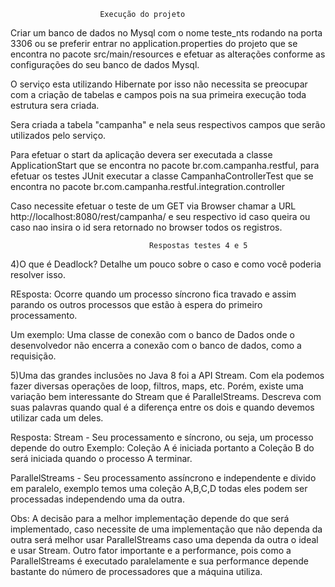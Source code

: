                         Execução do projeto

Criar um banco de dados no Mysql com o nome teste_nts rodando na porta 3306 ou se preferir entrar no application.properties do projeto
que se encontra no pacote src/main/resources e efetuar as alterações conforme as configurações do seu banco de dados Mysql.

O serviço esta utilizando  Hibernate por isso não necessita se preocupar com a criação de tabelas e campos pois na sua primeira 
execução toda estrutura sera criada.

Sera criada a tabela "campanha" e nela seus respectivos campos que serão  utilizados pelo serviço.

Para efetuar o start da aplicação devera ser executada a classe ApplicationStart que se encontra no pacote br.com.campanha.restful, para efetuar os testes
JUnit  executar a classe CampanhaControllerTest que se encontra no pacote br.com.campanha.restful.integration.controller

Caso necessite efetuar o teste de um GET via Browser chamar a URL http://localhost:8080/rest/campanha/ e seu respectivo id caso queira ou caso nao insira o id sera retornado no browser todos os registros.


                                   Respostas testes 4 e 5

4)O que é Deadlock? Detalhe um pouco sobre o caso e como você poderia resolver isso.

REsposta: Ocorre quando um processo síncrono fica travado e assim parando os outros processos que estão à espera do 
primeiro processamento.

Um exemplo: Uma classe de conexão com o banco de Dados onde o desenvolvedor não encerra a conexão com o 
banco de dados, como a requisição.


5)Uma das grandes inclusões no Java 8 foi a API Stream. Com ela podemos fazer diversas operações de loop, filtros, maps, 
etc. Porém, existe uma variação bem interessante do Stream que é ParallelStreams. Descreva com suas palavras quando 
qual é a diferença entre os dois e quando devemos utilizar cada um deles. 

Resposta: Stream - Seu processamento e síncrono, ou seja, um processo depende do outro Exemplo: Coleção A é iniciada portanto a Coleção B do será iniciada quando o processo A terminar.


ParallelStreams - Seu processamento assíncrono e independente e divido em paralelo, exemplo temos uma coleção A,B,C,D todas eles podem ser processadas independendo uma da outra.

Obs: A decisão para a melhor implementação depende do que será implementado, caso necessite de uma implementação que não dependa da outra será melhor usar ParallelStreams caso uma 
dependa da outra o ideal e usar Stream.
	Outro fator importante e a performance, pois como a ParallelStreams é executado paralelamente e sua performance depende bastante do número de processadores que a máquina utiliza.

